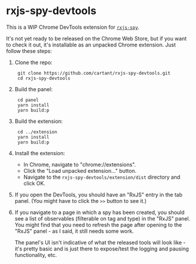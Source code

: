 # rxjs-spy-devtools

This is a WIP Chrome DevTools extension for [`rxjs-spy`](https://github.com/cartant/rxjs-spy).

It's not yet ready to be released on the Chrome Web Store, but if you want to check it out, it's installable as an unpacked Chrome extension. Just follow these steps:

1. Clone the repo:

        git clone https://github.com/cartant/rxjs-spy-devtools.git
        cd rxjs-spy-devtools

2. Build the panel:

        cd panel
        yarn install
        yarn build:p

3. Build the extension:

        cd ../extension
        yarn install
        yarn build:p

4. Install the extension:

    * In Chrome, navigate to "chrome://extensions".
    * Click the "Load unpacked extension..." button.
    * Navigate to the `rxjs-spy-devtools/extension/dist` directory and click OK.

5. If you open the DevTools, you should have an "RxJS" entry in the tab panel. (You might have to click the `>>` button to see it.)

6. If you navigate to a page in which a spy has been created, you should see a list of observables (filterable on tag and type) in the "RxJS" panel. You might find that you need to refresh the page after opening to the "RxJS" panel - as I said, it still needs some work.

    The panel's UI isn't indicative of what the released tools will look like - it's pretty basic and is just there to expose/test the logging and pausing functionality, etc.